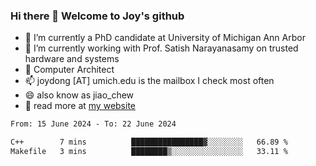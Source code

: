 ### Hi there 👋 Welcome to Joy's github

- 🔭 I’m currently a PhD candidate at University of Michigan Ann Arbor
- 🌱 I’m currently working with Prof. Satish Narayanasamy on trusted hardware and systems
- 👯 Computer Architect
- 📫 joydong [AT] umich.edu is the mailbox I check most often
- 😄 also know as jiao_chew
- 💬 read more at [my website](https://joydddd.github.io/)
<!--START_SECTION:waka-->

```txt
From: 15 June 2024 - To: 22 June 2024

C++        7 mins          ████████████████▓░░░░░░░░   66.89 %
Makefile   3 mins          ████████▒░░░░░░░░░░░░░░░░   33.11 %
```

<!--END_SECTION:waka-->
